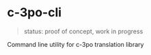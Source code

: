 # c-3po-cli

> status: proof of concept, work in progress

Command line utility for c-3po translation library
